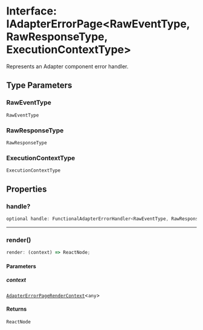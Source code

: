 # Interface: IAdapterErrorPage\<RawEventType, RawResponseType, ExecutionContextType\>

Represents an Adapter component error handler.

## Type Parameters

### RawEventType

`RawEventType`

### RawResponseType

`RawResponseType`

### ExecutionContextType

`ExecutionContextType`

## Properties

### handle?

```ts
optional handle: FunctionalAdapterErrorHandler<RawEventType, RawResponseType, ExecutionContextType>;
```

***

### render()

```ts
render: (context) => ReactNode;
```

#### Parameters

##### context

[`AdapterErrorPageRenderContext`](AdapterErrorPageRenderContext.md)\<`any`\>

#### Returns

`ReactNode`
